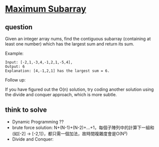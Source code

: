 # [Maximum Subarray](https://leetcode.com/problems/maximum-subarray/)

## question

Given an integer array nums, find the contiguous subarray (containing at least one number) which has the largest sum and return its sum.

Example:
```
Input: [-2,1,-3,4,-1,2,1,-5,4],
Output: 6
Explanation: [4,-1,2,1] has the largest sum = 6.
```



Follow up:

If you have figured out the O(n) solution, try coding another solution using the divide and conquer approach, which is more subtle.


## think to solve

- Dynamic Programming ??
- brute force solution: N+(N-1)+(N-2)+…+1，每個子陣列中的計算下一組和(如[-2] -> [-2,1])，都只需一個加法，故時間複雜度會是O(N²)
- Divide and Conquer: 